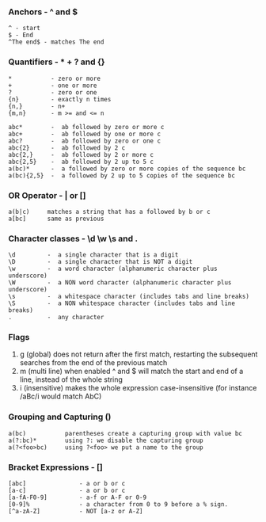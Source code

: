 ### Anchors - ^ and $
  ```
  ^ - start
  $ - End
  ^The end$ - matches The end
  ```

### Quantifiers - * + ? and {}
  ```
  *           - zero or more
  +           - one or more
  ?           - zero or one
  {n}         - exactly n times
  {n,}        - n+
  {m,n}       - m >= and <= n

  abc*        -  ab followed by zero or more c
  abc+        -  ab followed by one or more c
  abc?        -  ab followed by zero or one c
  abc{2}      -  ab followed by 2 c
  abc{2,}     -  ab followed by 2 or more c
  abc{2,5}    -  ab followed by 2 up to 5 c
  a(bc)*      -  a followed by zero or more copies of the sequence bc
  a(bc){2,5}  -  a followed by 2 up to 5 copies of the sequence bc
  ```

### OR Operator - | or []
  ```
  a(b|c)     matches a string that has a followed by b or c
  a[bc]      same as previous
  ```

### Character classes - \d \w \s and .
  ```
  \d         -  a single character that is a digit
  \D         -  a single character that is NOT a digit
  \w         -  a word character (alphanumeric character plus underscore)
  \W         -  a NON word character (alphanumeric character plus underscore)
  \s         -  a whitespace character (includes tabs and line breaks)
  \S         -  a NON whitespace character (includes tabs and line breaks)
  .          -  any character
  ```

### Flags
  1. g (global) does not return after the first match, restarting the subsequent searches from the end of the previous match
  2. m (multi line) when enabled ^ and $ will match the start and end of a line, instead of the whole string
  3. i (insensitive) makes the whole expression case-insensitive (for instance /aBc/i would match AbC)

### Grouping and Capturing ()
  ```
  a(bc)           parentheses create a capturing group with value bc
  a(?:bc)*        using ?: we disable the capturing group
  a(?<foo>bc)     using ?<foo> we put a name to the group
  ```

### Bracket Expressions - []
  ```
  [abc]               - a or b or c
  [a-c]               - a or b or c
  [a-fA-F0-9]         - a-f or A-F or 0-9
  [0-9]%              - a character from 0 to 9 before a % sign.
  [^a-zA-Z]           - NOT [a-z or A-Z]
  ```
